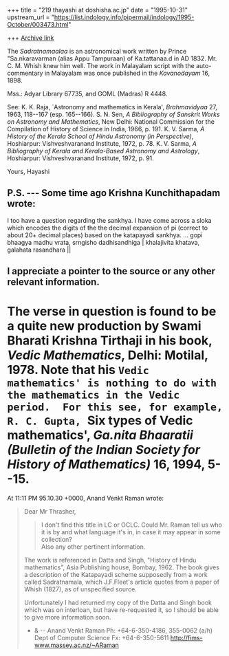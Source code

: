 +++
title = "219 thayashi at doshisha.ac.jp"
date = "1995-10-31"
upstream_url = "https://list.indology.info/pipermail/indology/1995-October/003473.html"

+++
[Archive link](https://list.indology.info/pipermail/indology/1995-October/003473.html)

The _Sadratnamaalaa_ is an astronomical work written by Prince
"Sa.nkaravarman (alias Appu Tampuraan) of Ka.tattanaa.d in AD 1832.  Mr. C.
M. Whish knew him well.  The work in Malayalam script with the
auto-commentary in Malayalam was once published  in the _Kavanodayam_ 16,
1898.

Mss.: Adyar Library 67735, and GOML (Madras) R 4448.

See:
K. K. Raja, `Astronomy and mathematics in Kerala', _Brahmavidyaa_ 27, 1963,
118--167 (esp. 165--166).
S. N. Sen, _A Bibliography of Sanskrit Works on Astronomy and Mathematics_,
New Delhi: National Commission for the Compilation of History of Science in
India, 1966, p. 191.
K. V. Sarma, _A History of the Kerala School of Hindu Astronomy (in
Perspective)_, Hoshiarpur: Vishveshvaranand Institute, 1972, p. 78.
K. V. Sarma, _A Bibliography of Kerala and Kerala-Based Astronomy and
Astrology_, Hoshiarpur: Vishveshvaranand Institute, 1972, p. 91.

Yours,
Hayashi

P.S. --- Some time ago Krishna Kunchithapadam wrote:
----------------------------
I too have a question regarding the sankhya.  I have come across 
a sloka which encodes the digits of the the decimal expansion of
pi (correct to about 20+ decimal places) based on the katapayadi
sankhya.
...
    gopi bhaagya madhu vrata, srngisho dadhisandhiga |
    khalajivita khatava, galahata rasandhara ||

I appreciate a pointer to the source or any other relevant
information. 
----------------------------
The verse in question is found to be a quite new production by Swami
Bharati Krishna Tirthaji in his book, _Vedic Mathematics_, Delhi: Motilal,
1978.  Note that his `Vedic mathematics' is nothing to do with the
mathematics in the Vedic period.  For this see, for example, R. C. Gupta,
`Six types of Vedic mathematics', _Ga.nita Bhaaratii (Bulletin of the
Indian Society for History of Mathematics)_ 16, 1994, 5--15.
=======================
At 11:11 PM 95.10.30 +0000, Anand Venkt Raman wrote:
>Dear Mr Thrasher,
>
>>I don't find this title in LC or OCLC.  Could Mr. Raman tell us who it is 
>>by and what language it's in, in case it may appear in some collection?  
>>Also any other pertinent information.
>
>The work is referenced in Datta and Singh, "History of Hindu
>mathematics", Asia Publishing house, Bombay, 1962. The book gives a
>description of the Katapayadi scheme supposedly from a work called
>Sadratnamala, which J.F.Fleet's article quotes from a paper of Whish
>(1827), as of unspecified source.
>
>Unfortunately I had returned my copy of the Datta and Singh book which
>was on interloan, but have re-requested it, so I should be able to
>give more information soon.
>
>- &
>--
>Anand Venkt Raman                 Ph: +64-6-350-4186, 355-0062 (a/h)
>Dept of Computer Science          Fx: +64-6-350-5611
>http://fims-www.massey.ac.nz/~ARaman
> 






